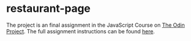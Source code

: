 # restaurant-page

The project is an final assignment in the JavaScript Course on [The Odin Project](https://www.theodinproject.com/).  The full assignment instructions can be found [here](https://www.theodinproject.com/lessons/node-path-javascript-restaurant-page).
